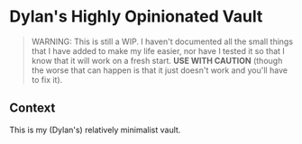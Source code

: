 # Dylan's Highly Opinionated Vault

> WARNING: This is still a WIP. I haven't documented all the small things that I have added to make my life easier, nor have I tested it so that I know that it will work on a fresh start. **USE WITH CAUTION** (though the worse that can happen is that it just doesn't work and you'll have to fix it).

## Context

This is my (Dylan's) relatively minimalist vault.
